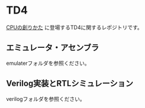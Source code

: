 # TD4

[CPUの創りかた](https://www.amazon.co.jp/dp/4839909865) に登場するTD4に関するレポジトリです。

## エミュレータ・アセンブラ

emulaterフォルダを参照ください。

## Verilog実装とRTLシミュレーション

verilogフォルダを参照ください。
